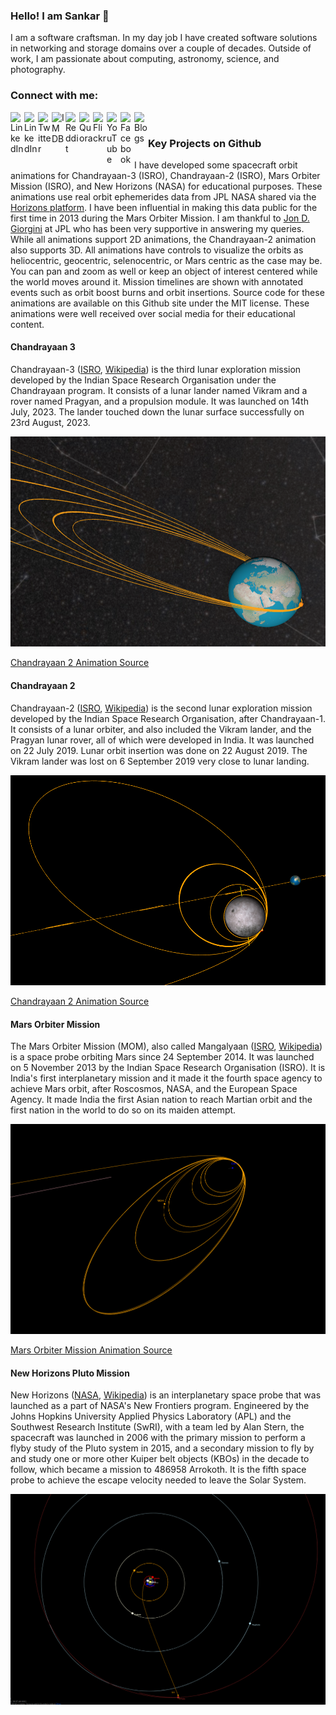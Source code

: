### Hello! I am Sankar 👋

<!--
**kvsankar/kvsankar** is a ✨ _special_ ✨ repository because its `README.md` (this file) appears on your GitHub profile.

Here are some ideas to get you started:

- 🔭 I’m currently working on ...
- 🌱 I’m currently learning ...
- 👯 I’m looking to collaborate on ...
- 🤔 I’m looking for help with ...
- 💬 Ask me about ...
- 📫 How to reach me: ...
- 😄 Pronouns: ...
- ⚡ Fun fact: ...
-->

I am a software craftsman. In my day job I have created software solutions in networking and storage domains over a couple of decades. Outside of work, I am passionate about computing, astronomy, science, and photography.

### Connect with me:

[<img align="left" alt="LinkedIn" width="22px" src="https://cdn.jsdelivr.net/npm/simple-icons@v3/icons/github.svg" />][github]
[<img align="left" alt="LinkedIn" width="22px" src="https://cdn.jsdelivr.net/npm/simple-icons@v3/icons/linkedin.svg" />][linkedin]
[<img align="left" alt="Twitter" width="22px" src="https://cdn.jsdelivr.net/npm/simple-icons@v3/icons/twitter.svg" />][twitter]
[<img align="left" alt="IMDB" width="22px" src="https://cdn.jsdelivr.net/npm/simple-icons@v3/icons/imdb.svg" />][imdb]
[<img align="left" alt="Reddit" width="22px" src="https://cdn.jsdelivr.net/npm/simple-icons@v3/icons/reddit.svg" />][reddit]
[<img align="left" alt="Quora" width="22px" src="https://cdn.jsdelivr.net/npm/simple-icons@v3/icons/quora.svg" />][quora]
[<img align="left" alt="Flickr" width="22px" src="https://cdn.jsdelivr.net/npm/simple-icons@v3/icons/flickr.svg" />][flickr]
[<img align="left" alt="YouTube" width="22px" src="https://cdn.jsdelivr.net/npm/simple-icons@v3/icons/youtube.svg" />][youtube]
[<img align="left" alt="Facebook" width="22px" src="https://cdn.jsdelivr.net/npm/simple-icons@v3/icons/facebook.svg" />][facebook]
[<img align="left" alt="Blogs" width="22px" src="https://cdn.jsdelivr.net/npm/simple-icons@v3/icons/wordpress.svg" />][blogs]

<br/>

### Key Projects on Github

I have developed some spacecraft orbit animations for Chandrayaan-3 (ISRO), Chandrayaan-2 (ISRO), Mars Orbiter Mission (ISRO), and New Horizons (NASA) for educational purposes. 
These animations use real orbit ephemerides data from JPL NASA shared via the [Horizons platform](https://ssd.jpl.nasa.gov/horizons/). 
I have been influential in making this data public for the first time in 2013 during the Mars Orbiter Mission. 
I am thankful to [Jon D. Giorgini](https://www.iau.org/administration/membership/individual/13743/) at JPL who has been very supportive in answering my queries. 
While all animations support 2D animations, the Chandrayaan-2 animation also supports 3D. 
All animations have controls to visualize the orbits as heliocentric, geocentric, selenocentric, or Mars centric as the case may be. 
You can pan and zoom as well or keep an object of interest centered while the world moves around it. 
Mission timelines are shown with annotated events such as orbit boost burns and orbit insertions. 
Source code for these animations are available on this Github site under the MIT license. 
These animations were well received over social media for their educational content. 

#### Chandrayaan 3

Chandrayaan-3 ([ISRO](https://www.isro.gov.in/Chandrayaan3.html), [Wikipedia](https://en.wikipedia.org/wiki/Chandrayaan-3)) 
is the third lunar exploration mission developed by the Indian Space Research Organisation under the Chandrayaan program. 
It consists of a lunar lander named Vikram and a rover named Pragyan, and a propulsion module. 
It was launched on 14th July, 2023. The lander touched down the lunar surface successfully on 23rd August, 2023. 

[![Chandrayaan 2 Animation](/images/chandrayaan3.png)](https://sankara.net/chandrayaan3.html)

[Chandrayaan 2 Animation Source](https://github.com/kvsankar/chandrayaan3)


#### Chandrayaan 2

Chandrayaan-2 ([ISRO](https://www.isro.gov.in/chandrayaan2-home-0), [Wikipedia](https://en.wikipedia.org/wiki/Chandrayaan-2)) 
is the second lunar exploration mission developed by the Indian Space Research Organisation, after Chandrayaan-1. 
It consists of a lunar orbiter, and also included the Vikram lander, and the Pragyan lunar rover, all of which were developed in India. 
It was launched on 22 July 2019. Lunar orbit insertion was done on 22 August 2019. 
The Vikram lander was lost on 6 September 2019 very close to lunar landing.

[![Chandrayaan 2 Animation](/images/chandrayaan2.png)](https://sankara.net/chandrayaan2.html)

[Chandrayaan 2 Animation Source](https://github.com/kvsankar/chandrayaan2)

#### Mars Orbiter Mission

The Mars Orbiter Mission (MOM), also called Mangalyaan 
([ISRO](https://www.isro.gov.in/pslv-c25-mars-orbiter-mission), [Wikipedia](https://en.wikipedia.org/wiki/Mars_Orbiter_Mission))
is a space probe orbiting Mars since 24 September 2014. 
It was launched on 5 November 2013 by the Indian Space Research Organisation (ISRO). 
It is India's first interplanetary mission and it made it the fourth space agency to achieve Mars orbit, after Roscosmos, NASA, and the European Space Agency. 
It made India the first Asian nation to reach Martian orbit and the first nation in the world to do so on its maiden attempt.

[![Chandrayaan 2 Animation](/images/mom.png)](https://sankara.net/mom.html)

[Mars Orbiter Mission Animation Source](https://github.com/kvsankar/mom)

#### New Horizons Pluto Mission

New Horizons ([NASA](https://www.nasa.gov/mission_pages/newhorizons/main/index.html), [Wikipedia](https://en.wikipedia.org/wiki/New_Horizons)) 
is an interplanetary space probe that was launched as a part of NASA's New Frontiers program. 
Engineered by the Johns Hopkins University Applied Physics Laboratory (APL) and the Southwest Research Institute (SwRI), 
with a team led by Alan Stern, the spacecraft was launched in 2006 with the primary mission to perform a flyby study of the Pluto system in 2015, 
and a secondary mission to fly by and study one or more other Kuiper belt objects (KBOs) in the decade to follow, 
which became a mission to 486958 Arrokoth. It is the fifth space probe to achieve the escape velocity needed to leave the Solar System. 

[![New Horizons Animation](/images/new-horizons.png)](https://sankara.net/plutoflyby.html)

[github]: https://github.com/kvsankar
[website]: https://sankara.net/
[linkedin]: https://www.linkedin.com/in/kvsankar/
[twitter]: https://twitter.com/kvsankar/
[imdb]: https://www.imdb.com/name/nm6187590/ 
[reddit]: https://www.reddit.com/user/kvsankar 
[quora]: https://www.quora.com/profile/Sankaranarayanan-KV 
[flickr]: https://www.flickr.com/photos/kvsankar/
[youtube]: https://www.youtube.com/user/kvsankar 
[facebook]: https://www.facebook.com/kvsankar 
[blogs]: https://sankara.net/blogs 

<!-- end of file -->
